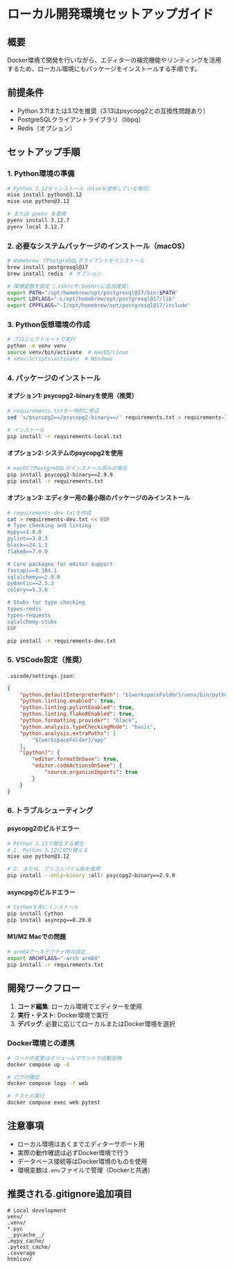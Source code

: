 # ローカル開発環境セットアップガイド

## 概要
Docker環境で開発を行いながら、エディターの補完機能やリンティングを活用するため、ローカル環境にもパッケージをインストールする手順です。

## 前提条件
- Python 3.11または3.12を推奨（3.13はpsycopg2との互換性問題あり）
- PostgreSQLクライアントライブラリ（libpq）
- Redis（オプション）

## セットアップ手順

### 1. Python環境の準備

```bash
# Python 3.12をインストール（miseを使用している場合）
mise install python@3.12
mise use python@3.12

# または pyenv を使用
pyenv install 3.12.7
pyenv local 3.12.7
```

### 2. 必要なシステムパッケージのインストール（macOS）

```bash
# Homebrew でPostgreSQLクライアントをインストール
brew install postgresql@17
brew install redis  # オプション

# 環境変数を設定（.zshrcや.bashrcに追加推奨）
export PATH="/opt/homebrew/opt/postgresql@17/bin:$PATH"
export LDFLAGS="-L/opt/homebrew/opt/postgresql@17/lib"
export CPPFLAGS="-I/opt/homebrew/opt/postgresql@17/include"
```

### 3. Python仮想環境の作成

```bash
# プロジェクトルートで実行
python -m venv venv
source venv/bin/activate  # macOS/Linux
# venv\Scripts\activate  # Windows
```

### 4. パッケージのインストール

#### オプション1: psycopg2-binaryを使用（推奨）
```bash
# requirements.txtを一時的に修正
sed 's/psycopg2==/psycopg2-binary==/' requirements.txt > requirements-local.txt

# インストール
pip install -r requirements-local.txt
```

#### オプション2: システムのpsycopg2を使用
```bash
# macOSでPostgreSQLがインストール済みの場合
pip install psycopg2-binary==2.9.9
pip install -r requirements.txt
```

#### オプション3: エディター用の最小限のパッケージのみインストール
```bash
# requirements-dev.txtを作成
cat > requirements-dev.txt << EOF
# Type checking and linting
mypy==1.8.0
pylint==3.0.3
black==24.1.1
flake8==7.0.0

# Core packages for editor support
fastapi==0.104.1
sqlalchemy==2.0.0
pydantic==2.5.3
celery==5.3.6

# Stubs for type checking
types-redis
types-requests
sqlalchemy-stubs
EOF

pip install -r requirements-dev.txt
```

### 5. VSCode設定（推奨）

`.vscode/settings.json`:
```json
{
    "python.defaultInterpreterPath": "${workspaceFolder}/venv/bin/python",
    "python.linting.enabled": true,
    "python.linting.pylintEnabled": true,
    "python.linting.flake8Enabled": true,
    "python.formatting.provider": "black",
    "python.analysis.typeCheckingMode": "basic",
    "python.analysis.extraPaths": [
        "${workspaceFolder}/app"
    ],
    "[python]": {
        "editor.formatOnSave": true,
        "editor.codeActionsOnSave": {
            "source.organizeImports": true
        }
    }
}
```

### 6. トラブルシューティング

#### psycopg2のビルドエラー
```bash
# Python 3.13で発生する場合
# 1. Python 3.12に切り替える
mise use python@3.12

# 2. または、プリコンパイル版を使用
pip install --only-binary :all: psycopg2-binary==2.9.9
```

#### asyncpgのビルドエラー
```bash
# Cythonを先にインストール
pip install Cython
pip install asyncpg==0.29.0
```

#### M1/M2 Macでの問題
```bash
# arm64アーキテクチャ用の設定
export ARCHFLAGS="-arch arm64"
pip install -r requirements.txt
```

## 開発ワークフロー

1. **コード編集**: ローカル環境でエディターを使用
2. **実行・テスト**: Docker環境で実行
3. **デバッグ**: 必要に応じてローカルまたはDocker環境を選択

### Docker環境との連携
```bash
# コードの変更はボリュームマウントで自動反映
docker compose up -d

# ログの確認
docker compose logs -f web

# テストの実行
docker compose exec web pytest
```

## 注意事項

- ローカル環境はあくまでエディターサポート用
- 実際の動作確認は必ずDocker環境で行う
- データベース接続等はDocker環境のものを使用
- 環境変数は`.env`ファイルで管理（Dockerと共通）

## 推奨される.gitignore追加項目
```
# Local development
venv/
.venv/
*.pyc
__pycache__/
.mypy_cache/
.pytest_cache/
.coverage
htmlcov/
```